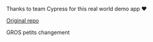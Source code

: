 Thanks to team Cypress for this real world demo app ❤️

<a href="https://github.com/cypress-io/cypress-realworld-app">Original repo</a>

GROS petits changement
